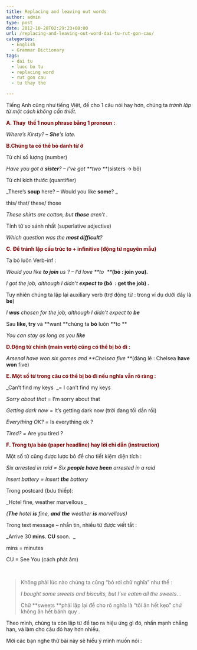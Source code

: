 ```yaml
---
title: Replacing and leaving out words
author: admin
type: post
date: 2012-10-28T02:29:23+00:00
url: /replacing-and-leaving-out-word-dai-tu-rut-gon-cau/
categories:
  - English
  - Grammar Dictionary
tags:
  - dai tu
  - luoc bo tu
  - replacing word
  - rut gon cau
  - tu thay the

---
```

Tiếng Anh cũng như tiếng Việt, để cho 1 câu nói hay hơn, chúng ta _tránh lặp từ một cách không cần thiết._

<span style="color: #800000;"><strong>A. Thay  thế 1 noun phrase bằng 1 pronoun :</strong></span>

_Where&#8217;s Kirsty? &#8211; **She**&#8216;s late._

<span style="color: #800000;"><strong>B.Chúng ta có thể bỏ danh từ ở </strong></span>

Từ chỉ số lượng (number)

_Have you got a **sister**? &#8211; I&#8217;ve got **two **_(sisters -> bỏ)

Từ chỉ kích thước (quantifier)

_There&#8217;s **soup** here? &#8211; Would you like **some**? _

this/ that/ these/ those

_These shirts are cotton, but **those** aren&#8217;t ._

Tính từ so sánh nhất (superlative adjective)

_Which question was the **most difficult**?_

<span style="color: #800000;"><strong>C. Để tránh lặp cấu trúc to + infinitive (động từ nguyên mẫu)</strong></span>

Ta bỏ luôn Verb-inf :

_Would you like **to join** us ? &#8211; I&#8217;d love **to  **_**(bỏ : join you)**_**.**_

_I got the job, although I didn&#8217;t_ **_expect to_ (bỏ  : get the job) .**

Tuy nhiên chúng ta lặp lại auxiliary verb (trợ động từ : trong ví dụ dưới đây là **be**)

_I **was** chosen for the job, although I didn&#8217;t expect to **be**_

Sau **like, try** và **want **chúng ta **bỏ** luôn **to **

_You can stay as long as you **like**_

<span style="color: #800000;"><strong>D.Động từ chính (main verb) cũng có thể bị bỏ đi :</strong></span>

_Arsenal have won six games and **Chelsea five **_(đáng lẽ : Chelsea **have won** five)

<span style="color: #800000;"><strong>E. Một số từ trong câu có thể bị bỏ đi nếu nghĩa vẫn rõ ràng :</strong></span>

_Can&#8217;t find my keys  _= I can&#8217;t find my keys

_Sorry about that_ = I&#8217;m sorry about that

_Getting dark now_ = It&#8217;s getting dark now (trời đang tối dần rồi)

_Everything OK? =_ Is everything ok ?

_Tired?_ = Are you tired ?

<span style="color: #800000;"><strong>F. Trong tựa báo (paper headline) hay lời chỉ dẫn (instruction)</strong></span>

Một số từ cũng được lược bỏ để cho tiết kiệm diện tích :

_Six arrested in raid = Six **people have been** arrested in a raid_

_Insert battery = Insert **the** battery_

Trong postcard (bưu thiếp):

_Hotel fine, weather marvellous _

_(**The** hotel **is** fine, **and** **the** weather **is** marvellous)_

Trong text message &#8211; nhắn tin, nhiều từ được viết tắt :

_Arrive 30 **mins**. **CU** soon.  _

mins = minutes

CU = See You (cách phát âm)

&nbsp;

> Không phải lúc nào chúng ta cũng &#8220;bỏ rơi chữ nghĩa&#8221; như thế :
> 
> _I bought some sweets and biscuits, but I&#8217;ve eaten all the sweets. ._
> 
> Chữ **sweets **phải lặp lại để cho rõ nghĩa là &#8220;tôi ăn hết kẹo&#8221; chứ không ăn hết bánh quy .

Theo mình, chúng ta còn lặp từ để tạo ra hiệu ứng gì đó, nhấn mạnh chẳng hạn, và làm cho câu đó hay hơn nhiều.

Mời các bạn nghe thử bài này sẽ hiểu ý mình muốn nói :

&nbsp;

<p style="text-align: center;">
</p>
